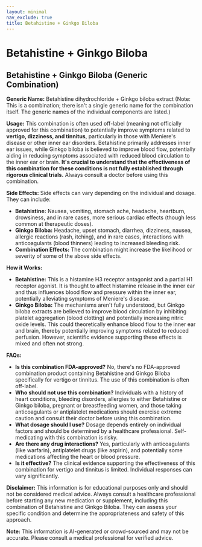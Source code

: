 ```yaml
---
layout: minimal
nav_exclude: true
title: Betahistine + Ginkgo Biloba
---
```


# Betahistine + Ginkgo Biloba

## Betahistine + Ginkgo Biloba (Generic Combination)

**Generic Name:**  Betahistine dihydrochloride + Ginkgo biloba extract (Note:  This is a combination; there isn't a single generic name for the combination itself.  The generic names of the individual components are listed.)


**Usage:** This combination is often used off-label (meaning not officially approved for this combination) to potentially improve symptoms related to **vertigo, dizziness, and tinnitus**, particularly in those with Meniere's disease or other inner ear disorders.  Betahistine primarily addresses inner ear issues, while Ginkgo biloba is believed to improve blood flow, potentially aiding in reducing symptoms associated with reduced blood circulation to the inner ear or brain.  **It's crucial to understand that the effectiveness of this combination for these conditions is not fully established through rigorous clinical trials.**  Always consult a doctor before using this combination.

**Side Effects:** Side effects can vary depending on the individual and dosage.  They can include:

* **Betahistine:** Nausea, vomiting, stomach ache, headache, heartburn, drowsiness, and in rare cases, more serious cardiac effects (though less common at therapeutic doses).
* **Ginkgo Biloba:**  Headache, upset stomach, diarrhea, dizziness, nausea, allergic reactions (rash, itching), and in rare cases, interactions with anticoagulants (blood thinners) leading to increased bleeding risk.
* **Combination Effects:** The combination might increase the likelihood or severity of some of the above side effects.


**How it Works:**

* **Betahistine:**  This is a histamine H3 receptor antagonist and a partial H1 receptor agonist.  It is thought to affect histamine release in the inner ear and thus influences blood flow and pressure within the inner ear, potentially alleviating symptoms of Meniere's disease.
* **Ginkgo Biloba:**  The mechanisms aren't fully understood, but Ginkgo biloba extracts are believed to improve blood circulation by inhibiting platelet aggregation (blood clotting) and potentially increasing nitric oxide levels.  This could theoretically enhance blood flow to the inner ear and brain, thereby potentially improving symptoms related to reduced perfusion.  However, scientific evidence supporting these effects is mixed and often not strong.


**FAQs:**

* **Is this combination FDA-approved?** No, there's no FDA-approved combination product containing Betahistine and Ginkgo Biloba specifically for vertigo or tinnitus.  The use of this combination is often off-label.
* **Who should not use this combination?**  Individuals with a history of heart conditions, bleeding disorders, allergies to either Betahistine or Ginkgo biloba, pregnant or breastfeeding women, and those taking anticoagulants or antiplatelet medications should exercise extreme caution and consult their doctor before using this combination.
* **What dosage should I use?** Dosage depends entirely on individual factors and should be determined by a healthcare professional.  Self-medicating with this combination is risky.
* **Are there any drug interactions?** Yes, particularly with anticoagulants (like warfarin), antiplatelet drugs (like aspirin), and potentially some medications affecting the heart or blood pressure.
* **Is it effective?** The clinical evidence supporting the effectiveness of this combination for vertigo and tinnitus is limited. Individual responses can vary significantly.

**Disclaimer:** This information is for educational purposes only and should not be considered medical advice. Always consult a healthcare professional before starting any new medication or supplement, including this combination of Betahistine and Ginkgo Biloba.  They can assess your specific condition and determine the appropriateness and safety of this approach.


**Note:** This information is AI-generated or crowd-sourced and may not be accurate. Please consult a medical professional for verified advice.